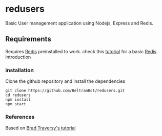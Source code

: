# redusers
Basic User management application using Nodejs, Express and Redis.

## Requirements
Requires [Redis](https://redis.io/) preinstalled to work.
check this [tutorial](https://www.youtube.com/watch?v=Hbt56gFj998) for a basic [Redis](https://redis.io/) introduction

### installation
Clone the github repository and install the dependencies

    git clone https://github.com/BeltranBot/redusers.git
    cd redusers
    npm install
    npm start

### References
Based on [Brad Traversy's tutorial](https://www.youtube.com/watch?v=9S-mphgE5fA)
